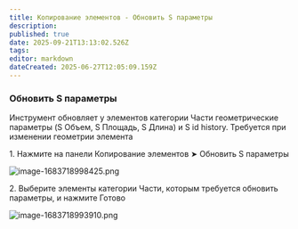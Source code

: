```yaml
---
title: Копирование элементов - Обновить S параметры
description: 
published: true
date: 2025-09-21T13:13:02.526Z
tags: 
editor: markdown
dateCreated: 2025-06-27T12:05:09.159Z
---
```


### **Обновить S параметры**

Инструмент обновляет у элементов категории Части геометрические параметры (S Объем, S Площадь, S Длина) и S id history. Требуется при изменении геометрии элемента

1\. Нажмите на панели Копирование элементов ➤ Обновить S параметры

![image-1683718998425.png](https://lh7-rt.googleusercontent.com/docsz/AD_4nXcrcqNz4kaPNm-qma52K6kgRTIgupPF3EtbkywqziiVNVzFp1L67-sGPWo7lwfS0ERnY2OBtj2VPaTRby79dcCye2Rz0LIauQ86UWz1lQyZhjGZAl48nKD--pIceWVPEJhVtfbDoiseJxZ1qOI6HQ?key=HHs1-hoSpNAz5Rsa9ZMdgg)

2\. Выберите элементы категории Части, которым требуется обновить параметры, и нажмите Готово

![image-1683718993910.png](https://lh7-rt.googleusercontent.com/docsz/AD_4nXe-w_BqxDFs6HWAzKkOXsZpZxltvf5-px-oeXQPnyra5nj9ptgcAvMW4rx0NXZXofVnA563O4cd2yyZHZFVh_CFUILzTsd5oZDWzUXUR8524EX4z_moVuV7J0E4mWlRAKzq3jCaOxYsqS73BmXr?key=HHs1-hoSpNAz5Rsa9ZMdgg)